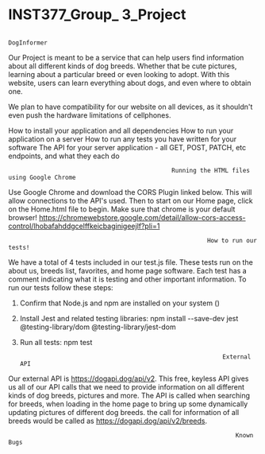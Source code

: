 
# INST377_Group_ 3_Project

                                                                  DogInformer

Our Project is meant to be a service that can help users find information about all different kinds of dog breeds. Whether that be cute pictures, learning about a particular breed or even looking to adopt. With this website, users can learn everything about dogs, and even where to obtain one.

We plan to have compatibility for our website on all devices, as it shouldn't even push the hardware limitations of cellphones.




How to install your application and all dependencies
How to run your application on a server
How to run any tests you have written for your software
The API for your server application - all GET, POST, PATCH, etc endpoints, and what they each do


                                                  Running the HTML files using Google Chrome

Use Google Chrome and download the CORS Plugin linked below. This will allow connections to the API's used. Then to start on our Home page, click on the Home.html file to begin. Make sure that chrome is your default browser!
https://chromewebstore.google.com/detail/allow-cors-access-control/lhobafahddgcelffkeicbaginigeejlf?pli=1

                                                            How to run our tests!
We have a total of 4 tests included in our test.js file. These tests run on the about us, breeds list, favorites, and home page software. Each test has a comment indicating what it is testing and other important information. To run our tests follow these steps: 
1. Confirm that Node.js and npm are installed on your system ()
2. Install Jest and related testing libraries: npm install --save-dev jest @testing-library/dom @testing-library/jest-dom
3. Run all tests: npm test




                                                                External API

Our external API is https://dogapi.dog/api/v2. This free, keyless API gives us all of our API calls that we need to provide information on all different kinds of dog breeds, pictures and more. The API is called when searching for breeds, when loading in the home page to bring up some dynamically updating pictures of different dog breeds. the call for information of all breeds would be called as https://dogapi.dog/api/v2/breeds.


                                                                    Known Bugs
